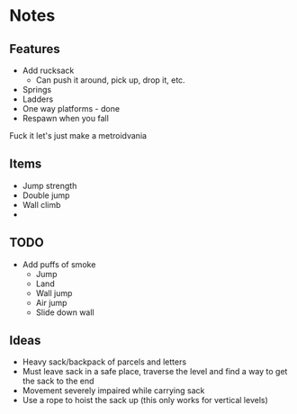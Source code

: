 # Notes

## Features
- Add rucksack
    - Can push it around, pick up, drop it, etc.
- Springs
- Ladders
- One way platforms - done
- Respawn when you fall

Fuck it let's just make a metroidvania

## Items
- Jump strength
- Double jump
- Wall climb
- 

## TODO
- Add puffs of smoke
    - Jump
    - Land
    - Wall jump
    - Air jump
    - Slide down wall

## Ideas
- Heavy sack/backpack of parcels and letters
- Must leave sack in a safe place, traverse the level and find a way to get the sack to the end 
- Movement severely impaired while carrying sack
- Use a rope to hoist the sack up (this only works for vertical levels)